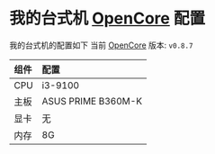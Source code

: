 # 我的台式机 [OpenCore](https://github.com/acidanthera/OpenCorePkg) 配置

我的台式机的配置如下
当前 [OpenCore](https://github.com/acidanthera/OpenCorePkg) 版本: `v0.8.7`

| 组件 | 配置               |
| :--- | :---------------- |
| CPU  | i3-9100            |
| 主板 | ASUS PRIME B360M-K |
| 显卡 | 无                 |
| 内存 | 8G                 |
